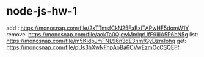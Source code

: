 # node-js-hw-1

add :  https://monosnap.com/file/2xTTmsfCkN25FaBxiTAPwHF5domW1Y
remove: https://monosnap.com/file/aokTa0QjcwMmlqrUfF9IiIA5P6bN5g
list: https://monosnap.com/file/m5KidpJmFNL96n3dE3nmfGyDzm1ohq
get: https://monosnap.com/file/pUs3hXwNFnpAoBa6CVwEzmOcCSQEFf

 
